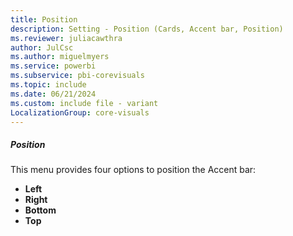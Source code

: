 ```yaml
---
title: Position
description: Setting - Position (Cards, Accent bar, Position)
ms.reviewer: juliacawthra
author: JulCsc
ms.author: miguelmyers
ms.service: powerbi
ms.subservice: pbi-corevisuals
ms.topic: include
ms.date: 06/21/2024
ms.custom: include file - variant
LocalizationGroup: core-visuals
---
```

##### Position

This menu provides four options to position the Accent bar:
- **Left**
- **Right**
- **Bottom**
- **Top**
